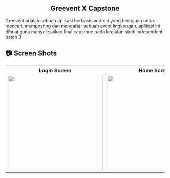 <h2 align=center>
  Greevent X Capstone
 </h2>

Greevent adalah sebuah aplikasi berbasis android yang bertujuan untuk mencari, memposting dan mendaftar sebuah event lingkungan, aplikasi ini dibuat guna menyelesaikan final capstone pada kegiatan studi independent batch 3


## 📷 Screen Shots
Login Screen | Home Screen | Detail Screen | Post Event
:----------:|:-------------:|:--------:|:--------:
<img src="https://res.cloudinary.com/dgbbqp56b/image/upload/v1685725725/1_d837sv.jpg" width=300/> | <img src="https://res.cloudinary.com/dgbbqp56b/image/upload/v1685725725/3_unsz0x.jpg" width=300/> | <img src="https://res.cloudinary.com/dgbbqp56b/image/upload/v1685725725/2_llbibl.jpg" width=300/> | <img src="https://res.cloudinary.com/dgbbqp56b/image/upload/v1685725725/4_kecc9l.jpg" width=300/> |

